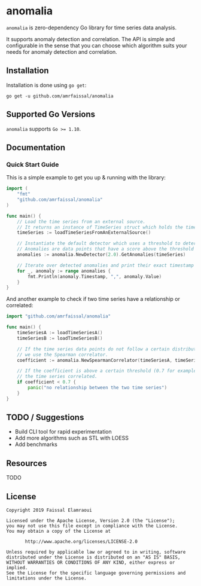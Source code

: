 # anomalia

`anomalia` is zero-dependency Go library for time series data analysis.

It supports anomaly detection and correlation. The API is simple and configurable in the sense that you can choose which algorithm suits your needs for anomaly detection and correlation.

## Installation

Installation is done using `go get`:

```shell
go get -u github.com/amrfaissal/anomalia
```

## Supported Go Versions

`anomalia` supports `Go >= 1.10`.

## Documentation

### Quick Start Guide

This is a simple example to get you up & running with the library:

```go
import (
    "fmt"
    "github.com/amrfaissal/anomalia"
)

func main() {
    // Load the time series from an external source.
    // It returns an instance of TimeSeries struct which holds the timestamps and their values.
    timeSeries := loadTimeSeriesFromAnExternalSource()

    // Instantiate the default detector which uses a threshold to determines anomalies.
    // Anomalies are data points that have a score above the threshold (2.0 in this case).
    anomalies := anomalia.NewDetector(2.0).GetAnomalies(timeSeries)

    // Iterate over detected anomalies and print their exact timestamp and value.
    for _, anomaly := range anomalies {
        fmt.Println(anomaly.Timestamp, ",", anomaly.Value)
    }
}
```

And another example to check if two time series have a relationship or correlated:

```go
import "github.com/amrfaissal/anomalia"

func main() {
    timeSeriesA := loadTimeSeriesA()
    timeSeriesB := loadTimeSeriesB()

    // If the time series data points do not follow a certain distribution
    // we use the Spearman correlator.
    coefficient := anomalia.NewSpearmanCorrelator(timeSeriesA, timeSeriesB).Run()

    // If the coefficient is above a certain threshold (0.7 for example), we consider
    // the time series correlated.
    if coefficient < 0.7 {
        panic("no relationship between the two time series")
    }
}
```

## TODO / Suggestions

- Build CLI tool for rapid experimentation
- Add more algorithms such as STL with LOESS
- Add benchmarks

## Resources

TODO

## License

```text
Copyright 2019 Faissal Elamraoui

Licensed under the Apache License, Version 2.0 (the "License");
you may not use this file except in compliance with the License.
You may obtain a copy of the License at

       http://www.apache.org/licenses/LICENSE-2.0

Unless required by applicable law or agreed to in writing, software
distributed under the License is distributed on an "AS IS" BASIS,
WITHOUT WARRANTIES OR CONDITIONS OF ANY KIND, either express or implied.
See the License for the specific language governing permissions and
limitations under the License.
```
